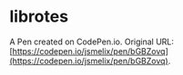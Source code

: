 # librotes

A Pen created on CodePen.io. Original URL: [https://codepen.io/jsmelix/pen/bGBZovq](https://codepen.io/jsmelix/pen/bGBZovq).


